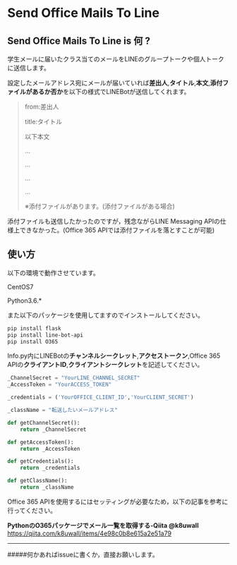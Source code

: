# Send Office Mails To Line

## Send Office Mails To Line is 何 ?

学生メールに届いたクラス当てのメールをLINEのグループトークや個人トークに送信します。

設定したメールアドレス宛にメールが届いていれば**差出人**,**タイトル**,**本文**,**添付ファイルがあるか否か**を以下の様式でLINEBotが送信してくれます。

>from:差出人
>
>title:タイトル
>
>以下本文
>
>...
>
>...
>
>...
>
>...
>
>※添付ファイルがあります。(添付ファイルがある場合)

添付ファイルも送信したかったのですが，残念ながらLINE Messaging APIの仕様上できなかった。(Office 365 APIでは添付ファイルを落とすことが可能)

## 使い方

以下の環境で動作させています。

CentOS7

Python3.6.*

また以下のパッケージを使用してますのでインストールしてください。

```bash
pip install flask
pip install line-bot-api
pip install O365
```

Info.py内にLINEBotの**チャンネルシークレット**,**アクセストークン**,Office 365 APIの**クライアントID**,**クライアントシークレット**を記述してください。

```python
_ChannelSecret = "YourLINE_CHANNEL_SECRET"
_AccessToken = "YourACCESS_TOKEN"

_credentials = ('YourOFFICE_CLIENT_ID','YourCLIENT_SECRET')

_className = "転送したいメールアドレス"

def getChannelSecret():
    return _ChannelSecret

def getAccessToken():
    return _AccessToken

def getCredentials():
    return _credentials

def getClassName():
    return _className
```

Office 365 APIを使用するにはセッティングが必要なため，以下の記事を参考に行ってください。

**PythonのO365パッケージでメール一覧を取得する-Qiita @k8uwall**
https://qiita.com/k8uwall/items/4e98c0b8e615a2e51a79



-----

#####何かあればissueに書くか，直接お願いします。






